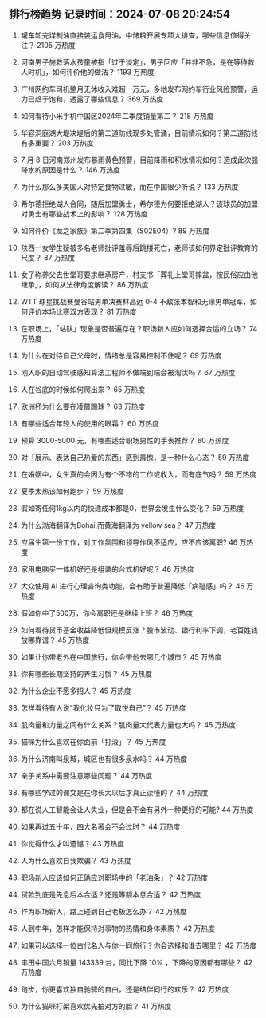 
## 排行榜趋势 记录时间：2024-07-08 20:24:54
  
  1. 罐车卸完煤制油直接装运食用油，中储粮开展专项大排查，哪些信息值得关注？ 2105 万热度
    
  2. 河南男子施救落水孩童被指「过于淡定」，男子回应「并非不急，是在等待救人时机」，如何评价他的做法？ 1193 万热度
    
  3. 广州网约车司机整月无休收入难超一万元，多地发布网约车行业风险预警，运力已趋于饱和，透露了哪些信息？ 369 万热度
    
  4. 如何看待小米手机中国区2024年二季度销量第二？ 218 万热度
    
  5. 华容洞庭湖大堤决堤后的第二道防线现多处管涌，目前情况如何？第二道防线有多重要？ 203 万热度
    
  6. 7 月 8 日河南郑州发布暴雨黄色预警，目前降雨和积水情况如何？造成此次强降水的原因是什么？ 146 万热度
    
  7. 为什么那么多美国人对特定食物过敏，而在中国很少听说？ 133 万热度
    
  8. 希尔德拒绝湖人合同，随后加盟勇士，希尔德为何要拒绝湖人？该球员的加盟对勇士有哪些战术上的影响？ 128 万热度
    
  9. 如何评价《龙之家族》第二季第四集（S02E04）? 89 万热度
    
  10. 陕西一女学生疑被多名老师批评羞辱后跳楼死亡，老师该如何界定批评教育的尺度？ 87 万热度
    
  11. 女子称养父去世堂哥要求继承房产，村支书「葬礼上堂哥摔盆，按民俗应由他继承」，如何从法律角度解读？ 86 万热度
    
  12. WTT 球星挑战赛曼谷站男单决赛林高远 0-4 不敌张本智和无缘男单冠军，如何评价本场比赛双方表现？ 81 万热度
    
  13. 在职场上，「站队」现象是否普遍存在？职场新人应如何选择合适的立场？ 74 万热度
    
  14. 为什么在对待自己父母时，情绪总是容易控制不住呢？ 69 万热度
    
  15. 刚入职的自动驾驶感知算法工程师不做端到端会被淘汰吗？ 67 万热度
    
  16. 人在谷底的时候如何爬出来？ 65 万热度
    
  17. 欧洲杯为什么要在凌晨踢球？ 63 万热度
    
  18. 有哪些适合年轻人的使用的眼霜？ 60 万热度
    
  19. 预算 3000-5000 元，有哪些适合职场男性的手表推荐？ 60 万热度
    
  20. 对「展示、表达自己热爱的东西」感到羞愧，是一种什么心态？ 59 万热度
    
  21. 在婚姻中，女生真的会因为有个不错的工作或收入，而有底气吗？ 59 万热度
    
  22. 夏季太热该如何跑步？ 59 万热度
    
  23. 假如寄任何1kg以内的快递成本都是0，世界会发生什么变化？ 59 万热度
    
  24. 为什么渤海翻译为Bohai,而黄海翻译为 yellow sea？ 47 万热度
    
  25. 应届生第一份工作，对工作氛围和领导作风不适应，应不应该离职? 46 万热度
    
  26. 家用电脑买一体机好还是组装的台式机好呢？ 46 万热度
    
  27. 大众使用 AI 进行心理咨询类功能，会有助于普遍降低「病耻感」吗？ 46 万热度
    
  28. 假如你中了500万，你会离职还是继续上班？ 46 万热度
    
  29. 如何看待货币基金收益降低但规模反涨？股市波动、银行利率下调，老百姓钱放哪靠谱？ 45 万热度
    
  30. 如果让你带老外在中国旅行，你会带他去哪几个城市？ 45 万热度
    
  31. 你有哪些长期坚持的养生习惯？ 45 万热度
    
  32. 为什么企业不愿多招人？ 45 万热度
    
  33. 怎样看待有人说“我化妆只为了取悦自己”？ 45 万热度
    
  34. 肌肉量和力量之间有什么关系？肌肉量大代表力量也大吗？ 45 万热度
    
  35. 猫咪为什么喜欢在你面前「打滚」？ 45 万热度
    
  36. 为什么济南叫泉城，城区也有很多泉水吗？ 44 万热度
    
  37. 亲子关系中需要注意哪些问题？ 44 万热度
    
  38. 有哪些学过的课文是在你长大以后才真正读懂的？ 44 万热度
    
  39. 都在说人工智能会让人失业，但是会不会有另外一种更好的可能? 44 万热度
    
  40. 如果再过五十年，四大名著会不会过时？ 44 万热度
    
  41. 你觉得什么才叫遗憾？ 43 万热度
    
  42. 人为什么喜欢自我欺骗？ 43 万热度
    
  43. 职场新人应该如何正确应对职场中的「老油条」？ 42 万热度
    
  44. 贷款到底是先息后本合适？还是等额本息合适？ 42 万热度
    
  45. 作为职场新人，路上碰到自己老板怎么办？ 42 万热度
    
  46. 人到中年，怎样才能保持对事物的热情和身体素质？ 42 万热度
    
  47. 如果可以选择一位古代名人与你一同旅行？你会选择和谁去哪里？ 42 万热度
    
  48. 丰田中国六月销量 143339 台，同比下降 10% ，下降的原因都有哪些？ 42 万热度
    
  49. 跑步，你更喜欢独自驰骋的自由，还是结伴同行的欢乐？ 42 万热度
    
  50. 为什么猫咪打架喜欢优先拍对方的脸？ 41 万热度
    